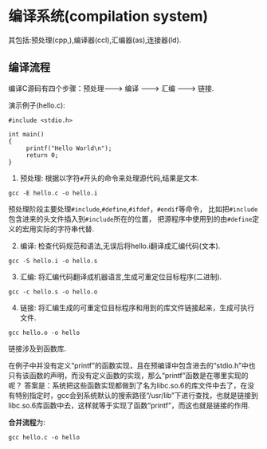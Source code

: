 # 编译系统(compilation system)

其包括:预处理(cpp,),编译器(ccl),汇编器(as),连接器(ld).

## 编译流程

编译C源码有四个步骤：预处理---> 编译 ---> 汇编 ---> 链接.

演示例子(hello.c):
```
#include <stdio.h>

int main()  
{  
     printf("Hello World\n");
     return 0;
}
```

1. 预处理: 根据以字符`#`开头的命令来处理源代码,结果是文本.
```
gcc -E hello.c -o hello.i
```

预处理阶段主要处理`#include`,`#define`,`#ifdef`，`#endif`等命令，
比如把`#include`包含进来的头文件插入到`#include`所在的位置，
把源程序中使用到的由`#define`定义的宏用实际的字符串代替.

2. 编译: 检查代码规范和语法,无误后将hello.i翻译成汇编代码(文本).
```
gcc -S hello.i -o hello.s
```

3. 汇编: 将汇编代码翻译成机器语言,生成可重定位目标程序(二进制).
```
gcc -c hello.s -o hello.o
```

4. 链接: 将汇编生成的可重定位目标程序和用到的库文件链接起来，生成可执行文件.
```
gcc hello.o -o hello
```

链接涉及到函数库.

在例子中并没有定义“printf”的函数实现，且在预编译中包含进去的“stdio.h”中也只有该函数的声明，而没有定义函数的实现，那么“printf”函数是在哪里实现的呢？
答案是：系统把这些函数实现都做到了名为libc.so.6的库文件中去了，在没有特别指定时，gcc会到系统默认的搜索路径“/usr/lib”下进行查找，也就是链接到libc.so.6库函数中去，这样就等于实现了函数“printf”，而这也就是链接的作用.

**合并流程**为:
```
gcc hello.c -o hello
```
